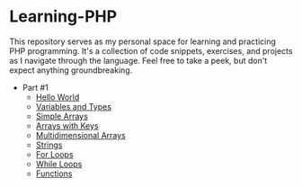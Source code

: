 # Learning-PHP

This repository serves as my personal space for learning and practicing PHP programming. It's a collection of code snippets, exercises, and projects as I navigate through the language. Feel free to take a peek, but don't expect anything groundbreaking.

- Part #1
    - [Hello World](./content/1/HelloWorld/README.md)
    - [Variables and Types](./content/1/VariablesAndTypes/README.md)
    - [Simple Arrays](./content/1/SimpleArrays/README.md)
    - [Arrays with Keys](./content/1/ArraysWithKeys/README.md)
    - [Multidimensional Arrays](./content/1/MultidimensionalArrays/README.md)
    - [Strings](./content/1/Strings/README.md)
    - [For Loops](./content/1/ForLoops/README.md)
    - [While Loops](./content/1/WhileLoops/README.md)
    - [Functions](./content/1/Functions/README.md)
